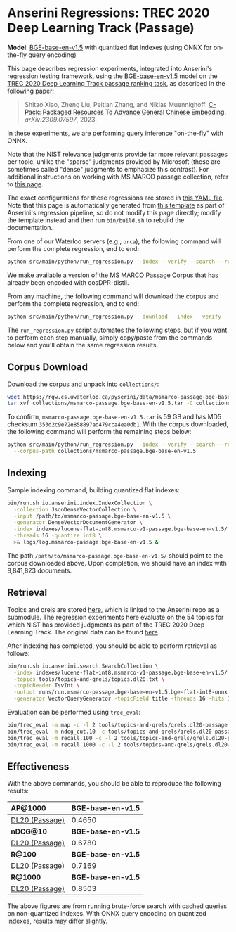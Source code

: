 # Anserini Regressions: TREC 2020 Deep Learning Track (Passage)

**Model**: [BGE-base-en-v1.5](https://huggingface.co/BAAI/bge-base-en-v1.5) with quantized flat indexes (using ONNX for on-the-fly query encoding)

This page describes regression experiments, integrated into Anserini's regression testing framework, using the [BGE-base-en-v1.5](https://huggingface.co/BAAI/bge-base-en-v1.5) model on the [TREC 2020 Deep Learning Track passage ranking task](https://trec.nist.gov/data/deep2019.html), as described in the following paper:

> Shitao Xiao, Zheng Liu, Peitian Zhang, and Niklas Muennighoff. [C-Pack: Packaged Resources To Advance General Chinese Embedding.](https://arxiv.org/abs/2309.07597) _arXiv:2309.07597_, 2023.

In these experiments, we are performing query inference "on-the-fly" with ONNX.

Note that the NIST relevance judgments provide far more relevant passages per topic, unlike the "sparse" judgments provided by Microsoft (these are sometimes called "dense" judgments to emphasize this contrast).
For additional instructions on working with MS MARCO passage collection, refer to [this page](experiments-msmarco-passage.md).

The exact configurations for these regressions are stored in [this YAML file](../../src/main/resources/regression/dl20-passage.bge-base-en-v1.5.flat-int8.onnx.yaml).
Note that this page is automatically generated from [this template](../../src/main/resources/docgen/templates/dl20-passage.bge-base-en-v1.5.flat-int8.onnx.template) as part of Anserini's regression pipeline, so do not modify this page directly; modify the template instead and then run `bin/build.sh` to rebuild the documentation.

From one of our Waterloo servers (e.g., `orca`), the following command will perform the complete regression, end to end:

```bash
python src/main/python/run_regression.py --index --verify --search --regression dl20-passage.bge-base-en-v1.5.flat-int8.onnx
```

We make available a version of the MS MARCO Passage Corpus that has already been encoded with cosDPR-distil.

From any machine, the following command will download the corpus and perform the complete regression, end to end:

```bash
python src/main/python/run_regression.py --download --index --verify --search --regression dl20-passage.bge-base-en-v1.5.flat-int8.onnx
```

The `run_regression.py` script automates the following steps, but if you want to perform each step manually, simply copy/paste from the commands below and you'll obtain the same regression results.

## Corpus Download

Download the corpus and unpack into `collections/`:

```bash
wget https://rgw.cs.uwaterloo.ca/pyserini/data/msmarco-passage-bge-base-en-v1.5.tar -P collections/
tar xvf collections/msmarco-passage.bge-base-en-v1.5.tar -C collections/
```

To confirm, `msmarco-passage.bge-base-en-v1.5.tar` is 59 GB and has MD5 checksum `353d2c9e72e858897ad479cca4ea0db1`.
With the corpus downloaded, the following command will perform the remaining steps below:

```bash
python src/main/python/run_regression.py --index --verify --search --regression dl20-passage.bge-base-en-v1.5.flat-int8.onnx \
  --corpus-path collections/msmarco-passage.bge-base-en-v1.5
```

## Indexing

Sample indexing command, building quantized flat indexes:

```bash
bin/run.sh io.anserini.index.IndexCollection \
  -collection JsonDenseVectorCollection \
  -input /path/to/msmarco-passage.bge-base-en-v1.5 \
  -generator DenseVectorDocumentGenerator \
  -index indexes/lucene-flat-int8.msmarco-v1-passage.bge-base-en-v1.5/ \
  -threads 16 -quantize.int8 \
  >& logs/log.msmarco-passage.bge-base-en-v1.5 &
```

The path `/path/to/msmarco-passage.bge-base-en-v1.5/` should point to the corpus downloaded above.
Upon completion, we should have an index with 8,841,823 documents.

## Retrieval

Topics and qrels are stored [here](https://github.com/castorini/anserini-tools/tree/master/topics-and-qrels), which is linked to the Anserini repo as a submodule.
The regression experiments here evaluate on the 54 topics for which NIST has provided judgments as part of the TREC 2020 Deep Learning Track.
The original data can be found [here](https://trec.nist.gov/data/deep2020.html).

After indexing has completed, you should be able to perform retrieval as follows:

```bash
bin/run.sh io.anserini.search.SearchCollection \
  -index indexes/lucene-flat-int8.msmarco-v1-passage.bge-base-en-v1.5/ \
  -topics tools/topics-and-qrels/topics.dl20.txt \
  -topicReader TsvInt \
  -output runs/run.msmarco-passage.bge-base-en-v1.5.bge-flat-int8-onnx.topics.dl20.txt \
  -generator VectorQueryGenerator -topicField title -threads 16 -hits 1000 -encoder BgeBaseEn15 &
```

Evaluation can be performed using `trec_eval`:

```bash
bin/trec_eval -m map -c -l 2 tools/topics-and-qrels/qrels.dl20-passage.txt runs/run.msmarco-passage.bge-base-en-v1.5.bge-flat-int8-onnx.topics.dl20.txt
bin/trec_eval -m ndcg_cut.10 -c tools/topics-and-qrels/qrels.dl20-passage.txt runs/run.msmarco-passage.bge-base-en-v1.5.bge-flat-int8-onnx.topics.dl20.txt
bin/trec_eval -m recall.100 -c -l 2 tools/topics-and-qrels/qrels.dl20-passage.txt runs/run.msmarco-passage.bge-base-en-v1.5.bge-flat-int8-onnx.topics.dl20.txt
bin/trec_eval -m recall.1000 -c -l 2 tools/topics-and-qrels/qrels.dl20-passage.txt runs/run.msmarco-passage.bge-base-en-v1.5.bge-flat-int8-onnx.topics.dl20.txt
```

## Effectiveness

With the above commands, you should be able to reproduce the following results:

| **AP@1000**                                                                                                  | **BGE-base-en-v1.5**|
|:-------------------------------------------------------------------------------------------------------------|-----------|
| [DL20 (Passage)](https://trec.nist.gov/data/deep2020.html)                                                   | 0.4650    |
| **nDCG@10**                                                                                                  | **BGE-base-en-v1.5**|
| [DL20 (Passage)](https://trec.nist.gov/data/deep2020.html)                                                   | 0.6780    |
| **R@100**                                                                                                    | **BGE-base-en-v1.5**|
| [DL20 (Passage)](https://trec.nist.gov/data/deep2020.html)                                                   | 0.7169    |
| **R@1000**                                                                                                   | **BGE-base-en-v1.5**|
| [DL20 (Passage)](https://trec.nist.gov/data/deep2020.html)                                                   | 0.8503    |

The above figures are from running brute-force search with cached queries on non-quantized indexes.
With ONNX query encoding on quantized indexes, results may differ slightly.
